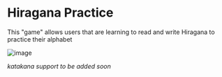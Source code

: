 # Hiragana Practice

This "game" allows users that are learning to read and write Hiragana to practice their alphabet

![image](https://github.com/mwango-phoenix/japanese-practice/assets/67757350/4fc8c590-f7b0-4c42-9a10-decbae300715)


*katakana support to be added soon*
